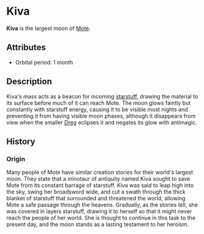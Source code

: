 # Kiva

**Kiva** is the largest moon of [Mote](../../../mote).

## Attributes

- Orbital period: 1 month

## Description

Kiva's mass acts as a beacon for incoming [starstuff](../../../artifacts/starstuff), drawing the material to its surface before much of it can reach Mote. The moon glows faintly but constantly with starstuff energy, causing it to be visible most nights and preventing it from having visible moon phases, although it disappears from view when the smaller [Dreg](../dreg) eclipses it and negates its glow with antimagic.

## History

### Origin

Many people of Mote have similar creation stories for their world's largest moon. They state that a minotaur of antiquity named Kiva sought to save Mote from its constant barrage of starstuff. Kiva was said to leap high into the sky, swing her broadsword wide, and cut a swath through the thick blanket of starstuff that surrounded and threatened the world, allowing Mote a safe passage through the heavens. Gradually, as the stories tell, she was covered in layers starstuff, drawing it to herself so that it might never reach the people of her world. She is thought to continue in this task to the present day, and the moon stands as a lasting testament to her heroism.
